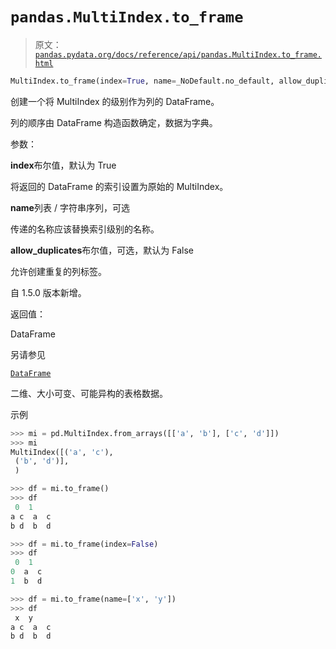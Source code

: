 # `pandas.MultiIndex.to_frame`

> 原文：[`pandas.pydata.org/docs/reference/api/pandas.MultiIndex.to_frame.html`](https://pandas.pydata.org/docs/reference/api/pandas.MultiIndex.to_frame.html)

```py
MultiIndex.to_frame(index=True, name=_NoDefault.no_default, allow_duplicates=False)
```

创建一个将 MultiIndex 的级别作为列的 DataFrame。

列的顺序由 DataFrame 构造函数确定，数据为字典。

参数：

**index**布尔值，默认为 True

将返回的 DataFrame 的索引设置为原始的 MultiIndex。

**name**列表 / 字符串序列，可选

传递的名称应该替换索引级别的名称。

**allow_duplicates**布尔值，可选，默认为 False

允许创建重复的列标签。

自 1.5.0 版本新增。

返回值：

DataFrame

另请参见

[`DataFrame`](https://pandas.pydata.org/docs/reference/api/pandas.DataFrame.html#pandas.DataFrame "pandas.DataFrame")

二维、大小可变、可能异构的表格数据。

示例

```py
>>> mi = pd.MultiIndex.from_arrays([['a', 'b'], ['c', 'd']])
>>> mi
MultiIndex([('a', 'c'),
 ('b', 'd')],
 ) 
```

```py
>>> df = mi.to_frame()
>>> df
 0  1
a c  a  c
b d  b  d 
```

```py
>>> df = mi.to_frame(index=False)
>>> df
 0  1
0  a  c
1  b  d 
```

```py
>>> df = mi.to_frame(name=['x', 'y'])
>>> df
 x  y
a c  a  c
b d  b  d 
```
